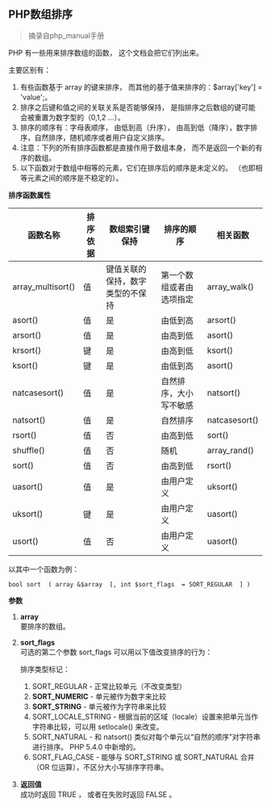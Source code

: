 ## PHP数组排序  

> 摘录自php_manual手册

PHP 有一些用来排序数组的函数， 这个文档会把它们列出来。     

主要区别有：     

1. 有些函数基于 array  的键来排序， 而其他的基于值来排序的：$array['key'] = 'value';。     
2. 排序之后键和值之间的关联关系是否能够保持， 是指排序之后数组的键可能 会被重置为数字型的（0,1,2 ...）。     
3. 排序的顺序有：字母表顺序， 由低到高（升序）， 由高到低（降序），数字排序，自然排序，随机顺序或者用户自定义排序。     
4. 注意：下列的所有排序函数都是直接作用于数组本身， 而不是返回一个新的有序的数组。     
5. 以下函数对于数组中相等的元素，它们在排序后的顺序是未定义的。 （也即相等元素之间的顺序是不稳定的）。     

**排序函数属性**    



|	函数名称	|排序依据	|数组索引键保持|排序的顺序	|相关函数|
|---|---|---|---|---|
|	array_multisort()	|值	|键值关联的保持，数字类型的不保持	|第一个数组或者由选项指定	|array_walk()		|
|	asort()				|值	|是		|由低到高			|arsort()			|
|	arsort()			|值	|是		|由高到低			|asort()			|
|	krsort()			|键	|是		|由高到低			|ksort()			|
|	ksort()				|键	|是		|由低到高			|asort()			|
|	natcasesort()		|值	|是		|自然排序，大小写不敏感|natsort()			|
|	natsort()			|值	|是		|自然排序			|natcasesort()		|
|	rsort()				|值	|否		|由高到低			|sort()				|
|	shuffle()			|值	|否		|随机				|array_rand()		|
|	sort()				|值	|否		|由高到低			|rsort()			|
|	uasort()			|值	|是		|由用户定义			|uksort()			|
|	uksort()			|键	|是		|由用户定义			|uasort()			|
|	usort()				|值	|否		|由用户定义			|uasort()			|

以其中一个函数为例：    

    bool sort  ( array &$array  [, int $sort_flags  = SORT_REGULAR  ] )    

**参数**    

1. **array**     
	要排序的数组。     
1. **sort_flags**     
	可选的第二个参数 sort_flags 可以用以下值改变排序的行为：       
	
	排序类型标记：        

	1. SORT_REGULAR  - 正常比较单元（不改变类型）      
	1. **SORT_NUMERIC**  - 单元被作为数字来比较      
	1. **SORT_STRING**  - 单元被作为字符串来比较      
	1. SORT_LOCALE_STRING  - 根据当前的区域（locale）设置来把单元当作字符串比较，可以用 setlocale()  来改变。      
	1. SORT_NATURAL  - 和 natsort()  类似对每个单元以“自然的顺序”对字符串进行排序。 PHP 5.4.0 中新增的。      
	1. SORT_FLAG_CASE  - 能够与 SORT_STRING  或 SORT_NATURAL  合并（OR 位运算），不区分大小写排序字符串。      

1. **返回值**    
	成功时返回 TRUE ， 或者在失败时返回 FALSE 。     

